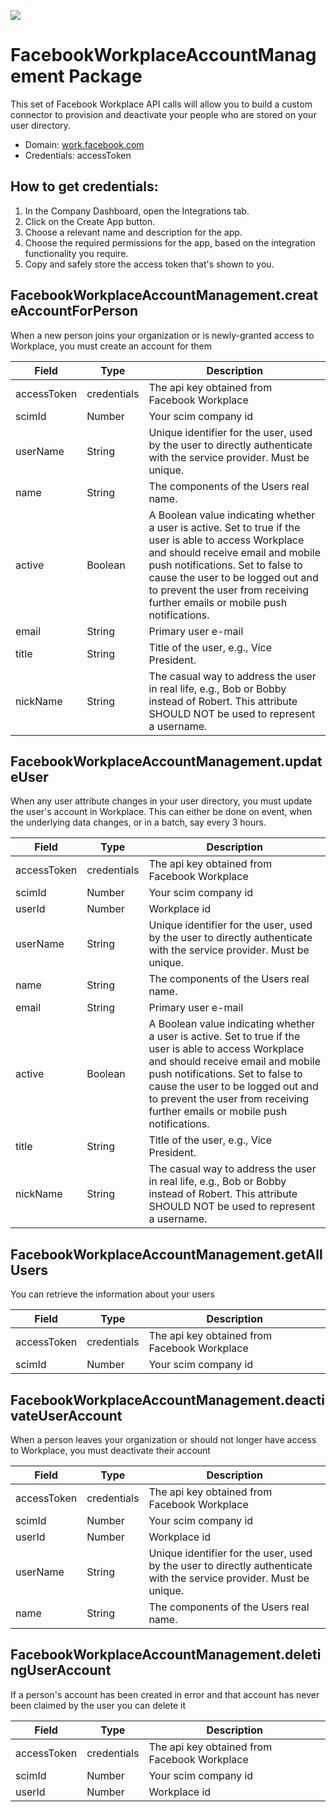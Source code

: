 [![](https://scdn.rapidapi.com/RapidAPI_banner.png)](https://rapidapi.com/package/QuickBooksAccounting/functions?utm_source=RapidAPIGitHub_QuickBooksAccountingFunctions&utm_medium=button&utm_content=RapidAPI_GitHub)

# FacebookWorkplaceAccountManagement Package
This set of Facebook Workplace API calls will allow you to build a custom connector to provision and deactivate your people who are stored on your user directory.
* Domain: [work.facebook.com](https://work.facebook.com/)
* Credentials: accessToken

## How to get credentials: 
1. In the Company Dashboard, open the Integrations tab.
2. Click on the Create App button.
3. Choose a relevant name and description for the app.
4. Choose the required permissions for the app, based on the integration functionality you require.
5. Copy and safely store the access token that's shown to you.

## FacebookWorkplaceAccountManagement.createAccountForPerson
When a new person joins your organization or is newly-granted access to Workplace, you must create an account for them

| Field      | Type       | Description
|------------|------------|----------
| accessToken| credentials| The api key obtained from Facebook Workplace
| scimId     | Number     | Your scim company id
| userName   | String     | Unique identifier for the user, used by the user to directly authenticate with the service provider. Must be unique.
| name       | String     | The components of the Users real name.
| active     | Boolean    | A Boolean value indicating whether a user is active. Set to true if the user is able to access Workplace and should receive email and mobile push notifications. Set to false to cause the user to be logged out and to prevent the user from receiving further emails or mobile push notifications.
| email      | String     | Primary user e-mail
| title      | String     | Title of the user, e.g., Vice President.
| nickName   | String     | The casual way to address the user in real life, e.g., Bob or Bobby instead of Robert. This attribute SHOULD NOT be used to represent a username.

## FacebookWorkplaceAccountManagement.updateUser
When any user attribute changes in your user directory, you must update the user's account in Workplace. This can either be done on event, when the underlying data changes, or in a batch, say every 3 hours.

| Field      | Type       | Description
|------------|------------|----------
| accessToken| credentials| The api key obtained from Facebook Workplace
| scimId     | Number     | Your scim company id
| userId     | Number     | Workplace id
| userName   | String     | Unique identifier for the user, used by the user to directly authenticate with the service provider. Must be unique.
| name       | String     | The components of the Users real name.
| email      | String     | Primary user e-mail
| active     | Boolean    | A Boolean value indicating whether a user is active. Set to true if the user is able to access Workplace and should receive email and mobile push notifications. Set to false to cause the user to be logged out and to prevent the user from receiving further emails or mobile push notifications.
| title      | String     | Title of the user, e.g., Vice President.
| nickName   | String     | The casual way to address the user in real life, e.g., Bob or Bobby instead of Robert. This attribute SHOULD NOT be used to represent a username.

## FacebookWorkplaceAccountManagement.getAllUsers
You can retrieve the information about your users

| Field      | Type       | Description
|------------|------------|----------
| accessToken| credentials| The api key obtained from Facebook Workplace
| scimId     | Number     | Your scim company id

## FacebookWorkplaceAccountManagement.deactivateUserAccount
When a person leaves your organization or should not longer have access to Workplace, you must deactivate their account

| Field      | Type       | Description
|------------|------------|----------
| accessToken| credentials| The api key obtained from Facebook Workplace
| scimId     | Number     | Your scim company id
| userId     | Number     | Workplace id
| userName   | String     | Unique identifier for the user, used by the user to directly authenticate with the service provider. Must be unique.
| name       | String     | The components of the Users real name.

## FacebookWorkplaceAccountManagement.deletingUserAccount
If a person's account has been created in error and that account has never been claimed by the user you can delete it

| Field      | Type       | Description
|------------|------------|----------
| accessToken| credentials| The api key obtained from Facebook Workplace
| scimId     | Number     | Your scim company id
| userId     | Number     | Workplace id

